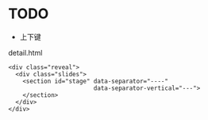 TODO
===

- 上下键

detail.html
```
<div class="reveal">
  <div class="slides">
    <section id="stage" data-separator="----"
                        data-separator-vertical="---">
    </section>
  </div>
</div>
```